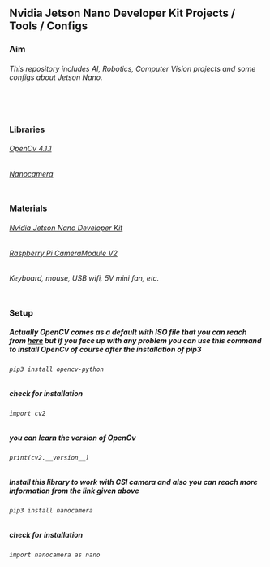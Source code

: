 ## Nvidia Jetson Nano Developer Kit Projects / Tools / Configs

### Aim
###### This repository includes AI, Robotics, Computer Vision projects and some configs about Jetson Nano.<br></br><br></br>

### Libraries
###### [OpenCv 4.1.1](https://opencv.org/)
###### [Nanocamera](https://pypi.org/project/nanocamera/)<br></br>

### Materials
###### [Nvidia Jetson Nano Developer Kit](https://developer.nvidia.com/embedded/jetson-nano-developer-kit)
###### [Raspberry Pi CameraModule V2](https://www.raspberrypi.org/products/camera-module-v2/)
###### Keyboard, mouse, USB wifi, 5V mini fan, etc.<br></br>

### Setup

##### Actually OpenCV comes as a default with ISO file that you can reach from [here](https://developer.nvidia.com/jetson-nano-sd-card-image) but if you face up with any problem you can use this command to install OpenCv of course after the installation of pip3

###### `pip3 install opencv-python`

##### check for installation

###### `import cv2`

##### you can learn the version of OpenCv

###### `print(cv2.__version__)`

##### Install this library to work with CSI camera and also you can reach more information from the link given above

###### `pip3 install nanocamera`

##### check for installation

###### `import nanocamera as nano`

